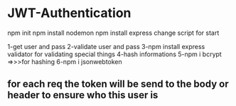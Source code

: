 # JWT-Authentication
npm init
npm install nodemon
npm install express
change script for start


1-get user and pass
2-validate user and pass
3-npm install express validator   for validating special things
4-hash informations
5-npm i bcrypt =>>>for hashing
6-npm i jsonwebtoken

## for each req the token will be send to the body or header to ensure who this user is